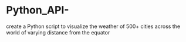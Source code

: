 # Python_API-
create a Python script to visualize the weather of 500+ cities across the world of varying distance from the equator
